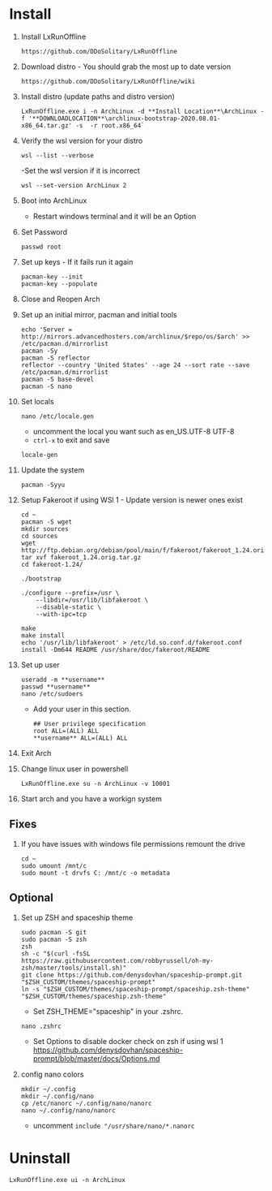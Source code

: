 # Install
1. Install LxRunOffline
	```
	https://github.com/DDoSolitary/LxRunOffline
	```

2. Download distro - You should grab the most up to date version
	```
	https://github.com/DDoSolitary/LxRunOffline/wiki
	```

3. Install distro (update paths and distro version)
	```
	LxRunOffline.exe i -n ArchLinux -d **Install Location**\ArchLinux -f '**DOWNLOADLOCATION**\archlinux-bootstrap-2020.08.01-x86_64.tar.gz' -s  -r root.x86_64`
	```

4. Verify the wsl version for your distro
	```
	wsl --list --verbose
	```
	-Set the wsl version if it is incorrect
	```
	wsl --set-version ArchLinux 2
	```

5. Boot into ArchLinux
	- Restart windows terminal and it will be an Option

6. Set Password
	```
	passwd root
	```

7. Set up keys - If it fails run it again
	```
	pacman-key --init
	pacman-key --populate
	```

8. Close and Reopen Arch

9. Set up an initial mirror, pacman and initial tools
	```
	echo 'Server = http://mirrors.advancedhosters.com/archlinux/$repo/os/$arch' >> /etc/pacman.d/mirrorlist
	pacman -Sy
	pacman -S reflector
	reflector --country 'United States' --age 24 --sort rate --save /etc/pacman.d/mirrorlist
	pacman -S base-devel
	pacman -S nano
	```

10. Set locals
	```
    nano /etc/locale.gen
	```
    - uncomment the local you want such as en_US.UTF-8 UTF-8
	- `ctrl-x` to exit and save
    ```
	locale-gen
	```

11. Update the system
	```
	pacman -Syyu
	```

12. Setup Fakeroot if using WSl 1 - Update version is newer ones exist
	```
	cd ~
	pacman -S wget
	mkdir sources
	cd sources
	wget http://ftp.debian.org/debian/pool/main/f/fakeroot/fakeroot_1.24.orig.tar.gz
	tar xvf fakeroot_1.24.orig.tar.gz
	cd fakeroot-1.24/

	./bootstrap

  	./configure --prefix=/usr \
    	--libdir=/usr/lib/libfakeroot \
    	--disable-static \
    	--with-ipc=tcp

	make
	make install
	echo '/usr/lib/libfakeroot' > /etc/ld.so.conf.d/fakeroot.conf
	install -Dm644 README /usr/share/doc/fakeroot/README
	```

13. Set up user
	```
	useradd -m **username**
    passwd **username**
	nano /etc/sudoers
	```
	- Add your user in this section.
		```
		## User privilege specification
		root ALL=(ALL) ALL
		**username** ALL=(ALL) ALL
		```

14. Exit Arch

15. Change linux user in powershell
	```
	LxRunOffline.exe su -n ArchLinux -v 10001
	```

16. Start arch and you have a workign system

## Fixes
1. If you have issues with windows file permissions remount the drive
	```
	cd ~
    sudo umount /mnt/c
    sudo mount -t drvfs C: /mnt/c -o metadata
	```

## Optional
1. Set up ZSH and spaceship theme
	```
	sudo pacman -S git
	sudo pacman -S zsh
    zsh
	sh -c "$(curl -fsSL https://raw.githubusercontent.com/robbyrussell/oh-my-zsh/master/tools/install.sh)"
	git clone https://github.com/denysdovhan/spaceship-prompt.git "$ZSH_CUSTOM/themes/spaceship-prompt"
    ln -s "$ZSH_CUSTOM/themes/spaceship-prompt/spaceship.zsh-theme" "$ZSH_CUSTOM/themes/spaceship.zsh-theme"
	```
    - Set ZSH_THEME="spaceship" in your .zshrc.
	```
	nano .zshrc
	```
	- Set Options to disable docker check on zsh if using wsl 1  https://github.com/denysdovhan/spaceship-prompt/blob/master/docs/Options.md

2. config nano colors
	```
    mkdir ~/.config
    mkdir ~/.config/nano
    cp /etc/nanorc ~/.config/nano/nanorc
    nano ~/.config/nano/nanorc
    ```
	- uncomment `include "/usr/share/nano/*.nanorc`

# Uninstall
```
LxRunOffline.exe ui -n ArchLinux
```